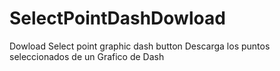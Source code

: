 # SelectPointDashDowload
 Dowload Select point graphic dash button
 Descarga los puntos seleccionados de un Grafico de Dash
 

